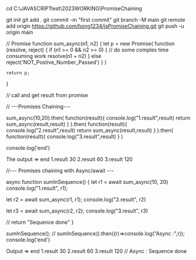 cd C:\JAVASCRIPTtest\2023WORKING\PromiseChaining

git init
git add .
git commit -m "first commit"
git branch -M main
git remote add origin https://github.com/hong1234/jsPromiseChaining.git
git push -u origin main



// Promise
function sum_async(n1, n2) {
	let p = new Promise( function (resolve, reject) {
		if (n1 >= 0 && n2 >= 0) {
			// do some complex time consuming work
			resolve(n1 + n2)
		}
		else
			reject('NOT_Postive_Number_Passed')
	} )
    
	return p;
}

// call and get result from promise

// ---Promises Chaining---

sum_async(10,20).then( function(result){
	console.log("1.result",result)
	return sum_async(result,result)
} ).then( function(result){
	console.log("2.result",result)
	return sum_async(result,result)
} ).then( function(result){
	console.log("3.result",result)
} )

console.log('end')

The output =>
end
1.result 30
2.result 60
3.result 120



//--- Promises chaining with Async/await ---

async function sumInSequence() {
  let r1 = await sum_async(10, 20)
  console.log("1.result", r1);
  
  let r2 = await sum_async(r1, r1);
  console.log("2.result", r2)
  
  let r3 = await sum_async(r2, r2);
  console.log("3.result", r3)
  
  // return "Sequence done"
}

sumInSequence();
// sumInSequence().then((r)=>console.log("Async :",r));
console.log('end')

Output =>
end
1.result 30
2.result 60
3.result 120
// Async : Sequence done

